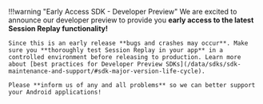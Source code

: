 !!!warning "Early Access SDK - Developer Preview"
    We are excited to announce our developer preview to provide you **early access to the latest Session Replay functionality!**

    Since this is an early release **bugs and crashes may occur**. Make sure you **thoroughly test Session Replay in your app** in a controlled environment before releasing to production. Learn more about [best practices for Developer Preview SDKs](/data/sdks/sdk-maintenance-and-support/#sdk-major-version-life-cycle).
    
    Please **inform us of any and all problems** so we can better support your Android applications!